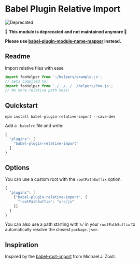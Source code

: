 # Babel Plugin Relative Import

![Deprecated](https://img.shields.io/badge/status-deprecated-red.svg)

**🚧 This module is deprecated and not maintained anymore 🚧**

**Please use [babel-plugin-module-name-mapper](https://github.com/mgcrea/babel-plugin-module-name-mapper) instead.**

## Readme

Import relative files with ease

```js
import fooHelper from '~/helpers/example.js';
// Gets compiled to:
import fooHelper from './../../../helpers/foo.js';
// No more relative path mess!
```

## Quickstart

```
npm install babel-plugin-relative-import --save-dev
```

Add a `.babelrc` file and write:
```js
{
  "plugins": [
    "babel-plugin-relative-import"
  ]
}
```

## Options

You can use a custom root with the `rootPathSuffix` option.

```js
{
  "plugins": [
    ["babel-plugin-relative-import", {
      "rootPathSuffix": "src/js"
    }]
  ]
}
```

You can also use a path starting with `%/` in your `rootPathSuffix` to automatically resolve the closest `package.json`.

## Inspiration

Inspired by the [babel-root-import](https://github.com/michaelzoidl/babel-root-import) from Michael J. Zoidl.
